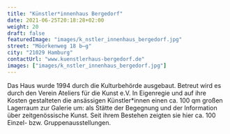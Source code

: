 ```yaml
---
title: "Künstler*innenhaus Bergedorf"
date: 2021-06-25T20:18:28+02:00
weight: 20
draft: false
featuredImage: "images/k_nstler_innenhaus_bergedorf.jpg"
street: "Möörkenweg 18 b–g"
city: "21029 Hamburg"
contactUrl: "www.kuenstlerhaus-bergedorf.de"
images: ["images/k_nstler_innenhaus_bergedorf.jpg"]
---
```


Das Haus wurde 1994 durch die Kulturbehörde ausgebaut. Betreut wird es
durch den Verein Ateliers für die Kunst e.V. In Eigenregie und auf ihre Kosten
gestalteten die ansässigen Künstler*innen einen ca. 100 qm großen
Lagerraum zur Galerie um: als Stätte der Begegnung und der Information
über zeitgenössische Kunst. Seit ihrem Bestehen zeigten sie hier ca. 100
Einzel- bzw. Gruppenausstellungen.
